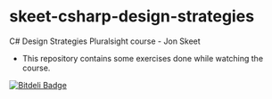 skeet-csharp-design-strategies
==============================

C# Design Strategies Pluralsight course - Jon Skeet

* This repository contains some exercises done while watching the course.


[![Bitdeli Badge](https://d2weczhvl823v0.cloudfront.net/Zedronar/skeet-csharp-design-strategies/trend.png)](https://bitdeli.com/free "Bitdeli Badge")

